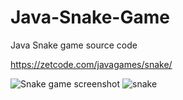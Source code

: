 # Java-Snake-Game
Java Snake game source code

https://zetcode.com/javagames/snake/  

![Snake game screenshot](snake.png)
![snake](https://github.com/user-attachments/assets/e0c41cf2-a23c-4245-8861-5b6f5677002d)
